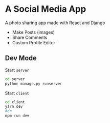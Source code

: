 # A Social Media App
A photo sharing app made with React and Django

- Make Posts (images)
- Share Comments
- Custom Profile Editor


## Dev Mode
Start `server`
```bash
cd server
python manage.py runserver
```
Start `client`

```bash
cd client
yarn dev
#or
npm run dev
```
